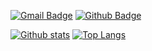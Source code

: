 
[![Gmail Badge](https://img.shields.io/badge/-guvacode@gmail.com-c14438?style=flat&logo=Gmail&logoColor=white&link=mailto:guvacode@gmail.com)](mailto:guvacode@gmail.com) [![Github Badge](https://img.shields.io/badge/-guvacode-grey?style=flat&logo=github&logoColor=white&link=https://github.com/guvacode/)](https://www.github.com/guvacode/) 

[![Github stats](https://github-readme-stats.vercel.app/api?username=guvacode&show_icons=true&include_all_commits=true)](https://github.com/guvacode/github-readme-stats)
[![Top Langs](https://github-readme-stats.vercel.app/api/top-langs/?username=guvacode&layout=compact)](https://github.com/guvacode/github-readme-stats)

